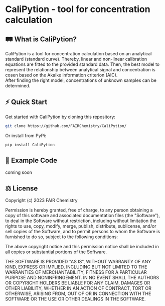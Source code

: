 # CaliPytion - tool for concentration calculation

## 🛤 What is CaliPytion?

CaliPytion is a tool for concentration calculation based on an analytical standard (standard curve). Thereby, linear and non-linear calibration equations are fitted to the provided standard data. Then, the best model to represent the relationship between analytical signal and concentration is cosen based on the Akaike information criterion (AIC).  
After finding the right model, concentrations of unknown samples can be determined.

## ⚡️ Quick Start

Get started with CaliPytion by cloning this repository:

```Bash
git clone https://github.com/FAIRChemistry/CaliPytion/

```

Or install from PyPi:

```Bash
pip install CaliPytion
```

## 🔖 Example Code

coming soon

## ⚖️ License

Copyright (c) 2023 FAIR Chemistry

Permission is hereby granted, free of charge, to any person obtaining a copy of this software and associated documentation files (the "Software"), to deal in the Software without restriction, including without limitation the rights to use, copy, modify, merge, publish, distribute, sublicense, and/or sell copies of the Software, and to permit persons to whom the Software is furnished to do so, subject to the following conditions:

The above copyright notice and this permission notice shall be included in all copies or substantial portions of the Software.

THE SOFTWARE IS PROVIDED "AS IS", WITHOUT WARRANTY OF ANY KIND, EXPRESS OR IMPLIED, INCLUDING BUT NOT LIMITED TO THE WARRANTIES OF MERCHANTABILITY, FITNESS FOR A PARTICULAR PURPOSE AND NONINFRINGEMENT. IN NO EVENT SHALL THE AUTHORS OR COPYRIGHT HOLDERS BE LIABLE FOR ANY CLAIM, DAMAGES OR OTHER LIABILITY, WHETHER IN AN ACTION OF CONTRACT, TORT OR OTHERWISE, ARISING FROM, OUT OF OR IN CONNECTION WITH THE SOFTWARE OR THE USE OR OTHER DEALINGS IN THE SOFTWARE.
